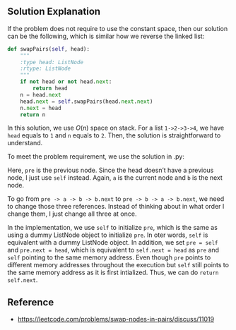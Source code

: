 ## Solution Explanation

If the problem does not require to use the constant space, then our solution
can be the following, which is similar how we reverse the linked list:

```python
def swapPairs(self, head):
    """
    :type head: ListNode
    :rtype: ListNode
    """
    if not head or not head.next:
        return head
    n = head.next
    head.next = self.swapPairs(head.next.next)
    n.next = head
    return n
```

In this solution, we use $O(n)$ space on stack. For a list `1->2->3->4`, we
have `head` equals to `1` and `n` equals to `2`. Then, the solution is 
straightforward to understand.

To meet the problem requirement, we use the solution in .py:

Here, `pre` is the previous node. Since the head doesn’t have a previous node, 
I just use `self` instead. Again, `a` is the current node and `b` is the next node.

To go from `pre -> a -> b -> b.next` to `pre -> b -> a -> b.next`, we need to 
change those three references. Instead of thinking about in what order I change them, 
I just change all three at once.

In the implementation, we use `self` to initialize `pre`, which is the same as
using a dummy ListNode object to initialize `pre`. In oter words, `self` is 
equivalent with a dummy ListNode object. In addition, we set `pre = self` and
`pre.next = head`, which is equivalent to `self.next = head` as `pre` and `self`
pointing to the same memory address. Even though `pre` points to different
memory addresses throughout the execution but `self` still points to the same
memory address as it is first intialized. Thus, we
can do `return self.next`.

## Reference

- https://leetcode.com/problems/swap-nodes-in-pairs/discuss/11019